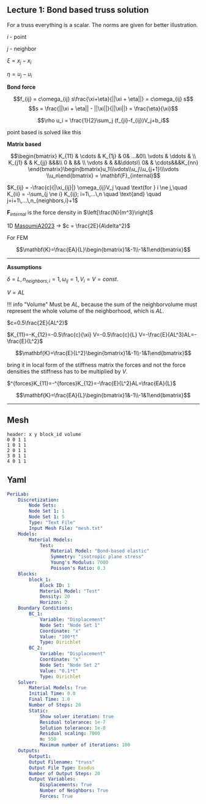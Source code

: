 ## Lecture 1: Bond based truss solution
For a truss everything is a scalar. The norms are given for better illustration.

$i$ - point

$j$ - neighbor

$\xi = x_j-x_i$

$\eta = u_j - u_i$

__Bond force__

$$f_{ij} = c\omega_{ij} s\frac{\xi+\eta}{||\xi + \eta||} = c\omega_{ij} s$$
$$s = \frac{||\xi + \eta|| - ||\xi||}{||\xi||} = \frac{\eta}{\xi}$$


$$\rho u_i = \frac{1}{2}\sum_j (f_{ji}-f_{ij})V_j+b_i$$

point based is solved like this

__Matrix based__

$$\begin{bmatrix}
K_{11} & \cdots & K_{1j} & 0& ...&0\\
\vdots & \ddots & \\
K_{j1} &  & K_{jj} &&&\\
0 & && \\
\vdots & & &&\ddots\\
0& & \cdots&&&K_{nn}
\end{bmatrix}\begin{bmatrix}u_1\\\vdots\\u_j\\u_{j+1}\\\vdots \\u_n\end{bmatrix} = \mathbf{F}_{internal}$$

$K_{ij} = -\frac{c}{|\xi_{ij}|} \omega_{ij}V_j \quad \text{for } i \ne j,\quad K_{ii} = -\sum_{j \ne i} K_{ij}; i=1\,...\,n \quad \text{and} \quad j=i+1\,...\,n_{neighbors,i}+1$

$\mathbf{F}_{internal}$ is the force density in $\left[\frac{N}{m^3}\right]$


1D [MasoumiA2023](@cite) $\rightarrow$ $c = \frac{2E}{A\delta^2}$

For FEM

$$\mathbf{K}=\frac{EA}{L}\begin{bmatrix}1&-1\\-1&1\end{bmatrix}$$


---

**Assumptions**

 $\delta = L,\, n_{neighbors,i}=1,\, \omega_{ij}=1,\, V_i=V=const.$

$V=AL$


!!! info "Volume"
    Must be $AL$, because the sum of the neighborvolume must represent the whole volume of the neighborhood, which is $AL$.



$c=0.5\frac{2E}{AL^2}$

$K_{11}=-K_{12}=-0.5\frac{c}{\xi} V=-0.5\frac{c}{L} V=-\frac{E}{AL^3}AL=-\frac{E}{L^2}$



$$\mathbf{K}=\frac{E}{L^2}\begin{bmatrix}1&-1\\-1&1\end{bmatrix}$$

bring it in local form of the stiffness matrix the forces and not the force densities the stiffness has to be multiplied by $V$.


$^{forces}K_{11}=-^{forces}K_{12}=-\frac{E}{L^2}AL=\frac{EA}{L}$


$$\mathbf{K}=\frac{EA}{L}\begin{bmatrix}1&-1\\-1&1\end{bmatrix}$$




---
## Mesh
```plaintext
header: x y block_id volume
0 0 1 1
1 0 1 1
2 0 1 1
3 0 1 1
4 0 1 1
```

## Yaml
```yaml
PeriLab:
    Discretization:
        Node Sets:
        Node Set 1: 1
        Node Set 1: 5
        Type: "Text File"
        Input Mesh File: "mesh.txt"
    Models:
        Material Models:
            Test:
                Material Model: "Bond-based elastic"
                Symmetry: "isotropic plane stress"
                Young's Modulus: 7000
                Poisson's Ratio: 0.3
    Blocks:
        block_1:
            Block ID: 1
            Material Model: "Test"
            Density: 20
            Horizon: 2
    Boundary Conditions:
        BC_1:
            Variable: "Displacement"
            Node Set: "Node Set 1"
            Coordinate: "x"
            Value: "100*t"
            Type: Dirichlet
        BC_2:
            Variable: "Displacement"
            Coordinate: "x"
            Node Set: "Node Set 2"
            Value: "0.1*t"
            Type: Dirichlet
    Solver:
        Material Models: True
        Initial Time: 0.0
        Final Time: 1.0
        Number of Steps: 20
        Static:
            Show solver iteration: true
            Residual tolerance: 1e-7
            Solution tolerance: 1e-8
            Residual scaling: 7000
            m: 550
            Maximum number of iterations: 100
    Outputs:
        Output1:
        Output Filename: "truss"
        Output File Type: Exodus
        Number of Output Steps: 20
        Output Variables:
            Displacements: True
            Number of Neighbors: True
            Forces: True
```
